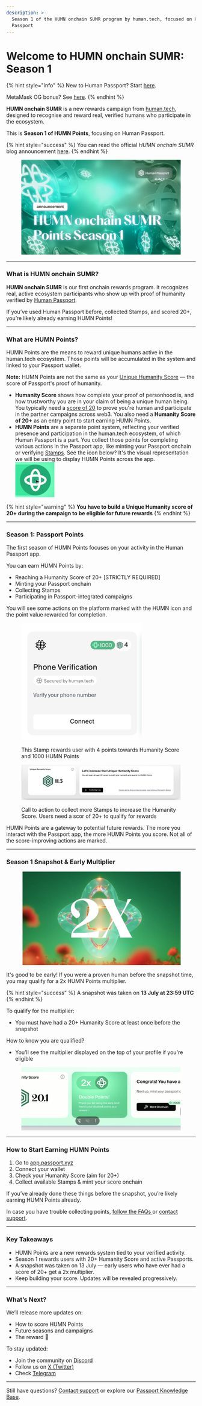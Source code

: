 ```yaml
---
description: >-
  Season 1 of the HUMN onchain SUMR program by human.tech, focused on Human
  Passport
---
```


# Welcome to HUMN onchain SUMR: Season 1

{% hint style="info" %}
New to Human Passport? Start [here](../).

MetaMask OG bonus? See [here](humn-points-boosters/metamask-og-campaign.md).
{% endhint %}

**HUMN onchain SUMR** is a new rewards campaign from [human.tech](https://human.tech), designed to recognise and reward real, verified humans who participate in the ecosystem.

This is **Season 1 of HUMN Points**, focusing on Human Passport.

{% hint style="success" %}
You can read the official _HUMN onchain SUMR_ blog announcement [here](welcome-to-humn-onchain-sumr-season-1.md).&#x20;
{% endhint %}

<figure><img src="../.gitbook/assets/image (56).png" alt=""><figcaption></figcaption></figure>

***

### What is HUMN onchain SUMR?

**HUMN onchain SUMR** is our first onchain rewards program. It recognizes real, active ecosystem participants who show up with proof of humanity verified by [Human Passport](https://passport.human.tech/).

If you’ve used Human Passport before, collected Stamps, and scored 20+, you’re likely already earning HUMN Points!

***

### What are HUMN Points?

HUMN Points are the means to reward unique humans active in the human.tech ecosystem. Those points will be accumulated in the system and linked to your Passport wallet.&#x20;

**Note:** HUMN Points are not the same as your [Unique Humanity Score](../common-questions/what-is-unique-humanity.md) — the score of Passport's proof of humanity.&#x20;

* **Humanity Score** shows how complete your proof of personhood is, and how trustworthy you are in your claim of being a unique human being. You typically need a [score of 20](../using-passport/scoring-20-for-humans.md) to prove you're human and participate in the partner campaigns across web3. You also need a **Humanity Score of 20+** as an entry point to start earning HUMN Points.&#x20;
* **HUMN Points** are a separate point system, reflecting your verified presence and participation in the human.tech ecosystem, of which Human Passport is a part. You collect those points for completing various actions in the Passport app, like minting your Passport onchain or verifying [Stamps](../stamps/what-are-stamps.md). See the icon below? It's the visual representation we will be using to display HUMN Points across the app.\
  ![](<../.gitbook/assets/image (59).png>)

{% hint style="warning" %}
**You have to build a Unique Humanity score of 20+ during the campaign to be eligible for future rewards**
{% endhint %}

***

### Season 1: Passport Points

The first season of HUMN Points focuses on your activity in the Human Passport app.

You can earn HUMN Points by:

* Reaching a Humanity Score of 20+ \[STRICTLY REQUIRED]
* Minting your Passport onchain
* Collecting Stamps
* Participating in Passport-integrated campaigns

You will see some actions on the platform marked with the HUMN icon and the point value rewarded for completion.&#x20;

<div><figure><img src="../.gitbook/assets/Screenshot 2025-07-17 at 11.54.53.png" alt="" width="320"><figcaption><p>This Stamp rewards user with 4 points towards Humanity Score and 1000 HUMN Points</p></figcaption></figure> <figure><img src="../.gitbook/assets/Screenshot 2025-07-17 at 11.55.18.png" alt=""><figcaption><p>Call to action to collect more Stamps to increase the Humanity Score. Users need a scor of 20+ to qualify for rewards</p></figcaption></figure></div>

HUMN Points are a gateway to potential future rewards. The more you interact with the Passport app, the more HUMN Points you score. Not all of the score-improving actions are marked.&#x20;

***

### Season 1 Snapshot & Early Multiplier

<figure><img src="../.gitbook/assets/image (57).png" alt=""><figcaption></figcaption></figure>

It's good to be early! If you were a proven human before the snapshot time, you may qualify for a 2x HUMN Points multiplier.

{% hint style="success" %}
A snapshot was taken on **13 July at 23:59 UTC**
{% endhint %}

To qualify for the multiplier:

* You must have had a 20+ Humanity Score at least once before the snapshot

How to know you are qualified?&#x20;

* You’ll see the multiplier displayed on the top of your profile if you're eligible

<figure><img src="../.gitbook/assets/image (58).png" alt=""><figcaption></figcaption></figure>

***

### How to Start Earning HUMN Points

1. Go to [app.passport.xyz](https://app.passport.xyz)
2. Connect your wallet
3. Check your Humanity Score (aim for 20+)
4. Collect available Stamps & mint your score onchain

If you’ve already done these things before the snapshot, you’re likely earning HUMN Points already.&#x20;

In case you have trouble collecting points, [follow the FAQs ](humn-points-faqs/)or [contact support](../need-support.md).

***

### Key Takeaways

* HUMN Points are a new rewards system tied to your verified activity.
* Season 1 rewards users with 20+ Humanity Score and active Passports.
* A snapshot was taken on 13 July — early users who have ever had a score of 20+ get a 2x multiplier.
* Keep building your score. Updates will be revealed progressively.

***

### What’s Next?

We’ll release more updates on:

* How to score HUMN Points
* Future seasons and campaigns
* The reward :eyes:

To stay updated:

* Join the community on [Discord](https://discord.gg/jexGtjxZ63)
* Follow us on [X (Twitter)](https://x.com/0xHolonym)
* Check [Telegram](https://t.me/humantechofficial)

***

Still have questions? [Contact support](https://support.passport.xyz) or explore our [Passport Knowledge Base](https://support.passport.xyz/passport-knowledge-base).
